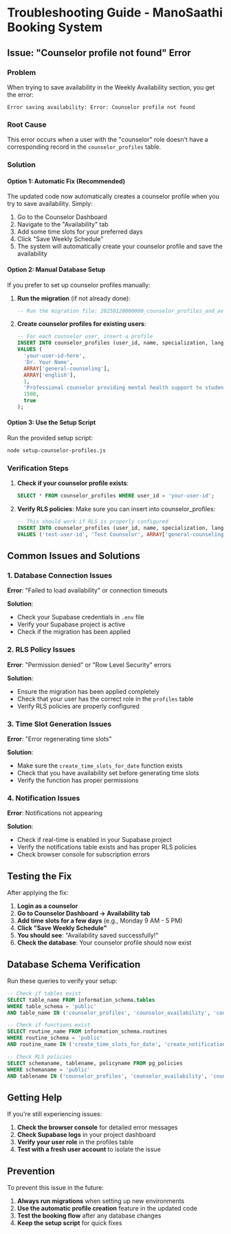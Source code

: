 # Troubleshooting Guide - ManoSaathi Booking System

## Issue: "Counselor profile not found" Error

### Problem
When trying to save availability in the Weekly Availability section, you get the error:
```
Error saving availability: Error: Counselor profile not found
```

### Root Cause
This error occurs when a user with the "counselor" role doesn't have a corresponding record in the `counselor_profiles` table.

### Solution

#### Option 1: Automatic Fix (Recommended)
The updated code now automatically creates a counselor profile when you try to save availability. Simply:

1. Go to the Counselor Dashboard
2. Navigate to the "Availability" tab
3. Add some time slots for your preferred days
4. Click "Save Weekly Schedule"
5. The system will automatically create your counselor profile and save the availability

#### Option 2: Manual Database Setup
If you prefer to set up counselor profiles manually:

1. **Run the migration** (if not already done):
   ```sql
   -- Run the migration file: 20250120000000_counselor_profiles_and_availability.sql
   ```

2. **Create counselor profiles for existing users**:
   ```sql
   -- For each counselor user, insert a profile
   INSERT INTO counselor_profiles (user_id, name, specialization, languages, experience_years, bio, hourly_rate, is_active)
   VALUES (
     'your-user-id-here',
     'Dr. Your Name',
     ARRAY['general-counseling'],
     ARRAY['english'],
     1,
     'Professional counselor providing mental health support to students.',
     1500,
     true
   );
   ```

#### Option 3: Use the Setup Script
Run the provided setup script:
```bash
node setup-counselor-profiles.js
```

### Verification Steps

1. **Check if your counselor profile exists**:
   ```sql
   SELECT * FROM counselor_profiles WHERE user_id = 'your-user-id';
   ```

2. **Verify RLS policies**:
   Make sure you can insert into counselor_profiles:
   ```sql
   -- This should work if RLS is properly configured
   INSERT INTO counselor_profiles (user_id, name, specialization, languages, experience_years, bio, hourly_rate, is_active)
   VALUES ('test-user-id', 'Test Counselor', ARRAY['general-counseling'], ARRAY['english'], 1, 'Test bio', 1500, true);
   ```

## Common Issues and Solutions

### 1. Database Connection Issues
**Error**: "Failed to load availability" or connection timeouts

**Solution**:
- Check your Supabase credentials in `.env` file
- Verify your Supabase project is active
- Check if the migration has been applied

### 2. RLS Policy Issues
**Error**: "Permission denied" or "Row Level Security" errors

**Solution**:
- Ensure the migration has been applied completely
- Check that your user has the correct role in the `profiles` table
- Verify RLS policies are properly configured

### 3. Time Slot Generation Issues
**Error**: "Error regenerating time slots"

**Solution**:
- Make sure the `create_time_slots_for_date` function exists
- Check that you have availability set before generating time slots
- Verify the function has proper permissions

### 4. Notification Issues
**Error**: Notifications not appearing

**Solution**:
- Check if real-time is enabled in your Supabase project
- Verify the notifications table exists and has proper RLS policies
- Check browser console for subscription errors

## Testing the Fix

After applying the fix:

1. **Login as a counselor**
2. **Go to Counselor Dashboard → Availability tab**
3. **Add time slots for a few days** (e.g., Monday 9 AM - 5 PM)
4. **Click "Save Weekly Schedule"**
5. **You should see**: "Availability saved successfully!"
6. **Check the database**: Your counselor profile should now exist

## Database Schema Verification

Run these queries to verify your setup:

```sql
-- Check if tables exist
SELECT table_name FROM information_schema.tables 
WHERE table_schema = 'public' 
AND table_name IN ('counselor_profiles', 'counselor_availability', 'counselor_time_slots', 'notifications');

-- Check if functions exist
SELECT routine_name FROM information_schema.routines 
WHERE routine_schema = 'public' 
AND routine_name IN ('create_time_slots_for_date', 'create_notification', 'handle_booking_creation');

-- Check RLS policies
SELECT schemaname, tablename, policyname FROM pg_policies 
WHERE schemaname = 'public' 
AND tablename IN ('counselor_profiles', 'counselor_availability', 'counselor_time_slots', 'notifications');
```

## Getting Help

If you're still experiencing issues:

1. **Check the browser console** for detailed error messages
2. **Check Supabase logs** in your project dashboard
3. **Verify your user role** in the profiles table
4. **Test with a fresh user account** to isolate the issue

## Prevention

To prevent this issue in the future:

1. **Always run migrations** when setting up new environments
2. **Use the automatic profile creation** feature in the updated code
3. **Test the booking flow** after any database changes
4. **Keep the setup script** for quick fixes
